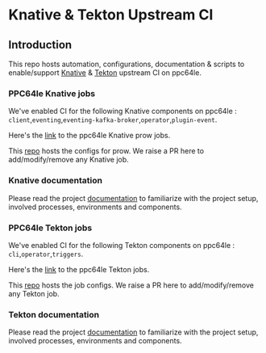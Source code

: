 # Knative & Tekton Upstream CI

## Introduction
This repo hosts automation, configurations, documentation &amp; scripts to enable/support [Knative](https://knative.dev) &amp; [Tekton](https://tekton.dev) upstream CI on ppc64le.

### PPC64le Knative jobs
We've enabled CI for the following Knative components on ppc64le : 
`client`,`eventing`,`eventing-kafka-broker`,`operator`,`plugin-event`.

Here's the [link](https://prow.ppc64le-cloud.cis.ibm.net/?job=knative-*) to the ppc64le Knative prow jobs. 

This [repo](https://github.com/ppc64le-cloud/test-infra) hosts the configs for prow. We raise a PR here to add/modify/remove any Knative job.

### Knative documentation
Please read the project [documentation](./docs/knative/README.md) to familiarize with the project setup, involved processes, environments and components.

### PPC64le Tekton jobs
We've enabled CI for the following Tekton components on ppc64le : 
`cli`,`operator`,`triggers`.

Here's the [link](https://dashboard.dogfooding.tekton.dev/#/namespaces/bastion-p/pipelineruns) to the ppc64le Tekton jobs. 

This [repo](https://github.com/tektoncd/plumbing) hosts the job configs. We raise a PR here to add/modify/remove any Tekton job.

### Tekton documentation
Please read the project [documentation](./docs/tekton/README.md) to familiarize with the project setup, involved processes, environments and components.
